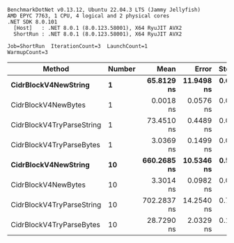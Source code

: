 ```

BenchmarkDotNet v0.13.12, Ubuntu 22.04.3 LTS (Jammy Jellyfish)
AMD EPYC 7763, 1 CPU, 4 logical and 2 physical cores
.NET SDK 8.0.101
  [Host]   : .NET 8.0.1 (8.0.123.58001), X64 RyuJIT AVX2
  ShortRun : .NET 8.0.1 (8.0.123.58001), X64 RyuJIT AVX2

Job=ShortRun  IterationCount=3  LaunchCount=1  
WarmupCount=3  

```
| Method                    | Number | Mean        | Error      | StdDev    | Median      | Min         | Max         | Allocated |
|-------------------------- |------- |------------:|-----------:|----------:|------------:|------------:|------------:|----------:|
| **CidrBlockV4NewString**      | **1**      |  **65.8129 ns** | **11.9498 ns** | **0.6550 ns** |  **66.0945 ns** |  **65.0642 ns** |  **66.2800 ns** |         **-** |
| CidrBlockV4NewBytes       | 1      |   0.0018 ns |  0.0576 ns | 0.0032 ns |   0.0000 ns |   0.0000 ns |   0.0055 ns |         - |
| CidrBlockV4TryParseString | 1      |  73.4510 ns |  0.4489 ns | 0.0246 ns |  73.4608 ns |  73.4230 ns |  73.4691 ns |         - |
| CidrBlockV4TryParseBytes  | 1      |   3.0369 ns |  0.1499 ns | 0.0082 ns |   3.0326 ns |   3.0318 ns |   3.0464 ns |         - |
| **CidrBlockV4NewString**      | **10**     | **660.2685 ns** | **10.5346 ns** | **0.5774 ns** | **660.2969 ns** | **659.6774 ns** | **660.8312 ns** |         **-** |
| CidrBlockV4NewBytes       | 10     |   3.3014 ns |  0.0982 ns | 0.0054 ns |   3.3006 ns |   3.2965 ns |   3.3071 ns |         - |
| CidrBlockV4TryParseString | 10     | 702.2837 ns | 14.2540 ns | 0.7813 ns | 702.3620 ns | 701.4662 ns | 703.0229 ns |         - |
| CidrBlockV4TryParseBytes  | 10     |  28.7290 ns |  2.0329 ns | 0.1114 ns |  28.7426 ns |  28.6114 ns |  28.8330 ns |         - |
